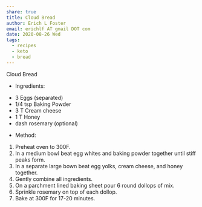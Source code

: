 ```yaml
---
share: true
title: Cloud Bread
author: Erich L Foster
email: erichlf AT gmail DOT com
date: 2020-08-26 Wed
tags:
  - recipes
  - keto
  - bread
---
```

Cloud Bread
* Ingredients:
- 3 Eggs (separated)
- 1/4 tsp Baking Powder
- 3 T Cream cheese
- 1 T Honey
- dash rosemary (optional)

* Method:
1. Preheat oven to 300F.
2. In a medium bowl beat egg whites and baking powder together until stiff peaks form.
3. In a separate large bown beat egg yolks, cream cheese, and honey together.
4. Gently combine all ingredients.
5. On a parchment lined baking sheet pour 6 round dollops of mix.
6. Sprinkle rosemary on top of each dollop.
7. Bake at 300F for 17-20 minutes.
